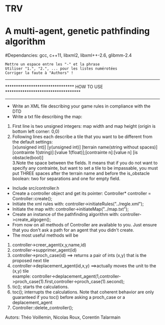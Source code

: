 # TRV
# A multi-agent, genetic pathfinding algorithm


#Dependancies: gcc, c++11, libxml2, libxml++-2.6, glibmm-2.4


    Mettre un espace entre les "-" et la phrase
    Utiliser "1.", "2.", ... pour les listes numérotées
    Corriger la faute à "Authors" !


***********************************************************************************
********************************   HOW TO USE   ***********************************
***********************************************************************************
- Write an XML file describing your game rules in compliance with the DTD  
- Write a txt file describing the map:  
 1. First line is two unsigned integers: map width and map height (origin is bottom left corner: 0,0)  
 2. Following lines each describe a tile that you want to be different from the default settings:  
    [x(unsigned int)] [y(unsigned int)] [terrain name(string without spaces)] [contrainte 1(string)]:[value 1(float)];[contrainte n]:[value n] [is obstacle(bool)]  
 3.Note the space between the fields. It means that if you do not want to specify any contrainte, but want to set a tile to be impassable, you must put THREE spaces after the terrain name and before the is_obstacle boolean: two for separations and one for empty field.  
- Include src/controller.h  
- Create a controller object and get its pointer: Controller* controller = Controller::create();  
- Initiate the xml rules with: controller->initiateRules("../regle.xml");  
- Initiate the map with: controller->initiateMap("../map.txt");  
- Create an instance of the pathfinding algorithm with: controller->create_algogen();  
- From now on all methods of Controller are available to you. Just ensure that you don't ask a path for an agent that you didn't create.  
- The most useful methods will be  
 1. controller->creer_agent(x,y,name,id)  
 2. controller->supprimer_agent(id)  
 3. controller->proch_case(id) ==> returns a pair of ints (x,y) that is the proposed next tile  
 4. controller->deplacement_agent(id,x,y) ==>actually moves the unit to the (x,y) tile  
           example:  controller->deplacement_agent(1,controller->proch_case(1).first,controller->proch_case(1).second);  
 5. tic(); starts the calculations.  
 6. toc(); interrupts the calculations. Note that coherent behavior are only guaranteed if you toc() before asking a proch_case or a deplacement_agent  
 7. Controller::delete_controller();  

Autors: Théo Voillemin, Nicolas Roux, Corentin Talarmain
